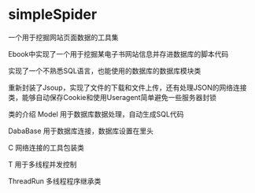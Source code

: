 simpleSpider
============

一个用于挖掘网站页面数据的工具集

Ebook中实现了一个用于挖掘某电子书网站信息并存进数据库的脚本代码

实现了一个不熟悉SQL语言，也能使用的数据库的数据库模块类

重新封装了Jsoup，实现了文件的下载和文件上传，还有处理JSON的网络连接类，能够自动保存Cookie和使用Useragent简单避免一些服务器封锁

类的介绍
Model 用于数据库数据处理，自动生成SQL代码

DabaBase 用于数据库连接，数据库设置在里头

C 网络连接的工具包装类

T 用于多线程并发控制

ThreadRun 多线程程序继承类
